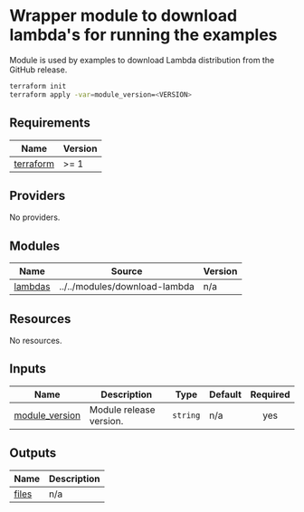 # Wrapper module to download lambda's for running the examples

Module is used by examples to download Lambda distribution from the GitHub release.

```bash
terraform init
terraform apply -var=module_version=<VERSION>
```

<!-- BEGIN_TF_DOCS -->
## Requirements

| Name | Version |
|------|---------|
| <a name="requirement_terraform"></a> [terraform](#requirement\_terraform) | >= 1 |

## Providers

No providers.

## Modules

| Name | Source | Version |
|------|--------|---------|
| <a name="module_lambdas"></a> [lambdas](#module\_lambdas) | ../../modules/download-lambda | n/a |

## Resources

No resources.

## Inputs

| Name | Description | Type | Default | Required |
|------|-------------|------|---------|:--------:|
| <a name="input_module_version"></a> [module\_version](#input\_module\_version) | Module release version. | `string` | n/a | yes |

## Outputs

| Name | Description |
|------|-------------|
| <a name="output_files"></a> [files](#output\_files) | n/a |
<!-- END_TF_DOCS -->